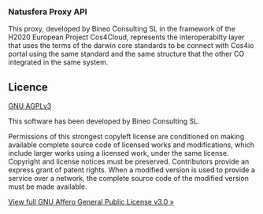 ### Natusfera Proxy API

This proxy, developed by Bineo Consulting SL in the framework of the H2020 European Project Cos4Cloud, represents the interoperabilty layer that uses the terms of the darwin core standards to be connect with Cos4io portal using the same standard and the same structure that the other CO integrated in the same system. 

## Licence

[GNU AGPLv3](https://choosealicense.com/licenses/agpl-3.0/)

This software has been developed by Bineo Consulting SL.

Permissions of this strongest copyleft license are conditioned on making available complete source code of licensed works and modifications, which include larger works using a licensed work, under the same license. Copyright and license notices must be preserved. Contributors provide an express grant of patent rights. When a modified version is used to provide a service over a network, the complete source code of the modified version must be made available.

[View full GNU Affero General Public License v3.0 »](https://choosealicense.com/licenses/agpl-3.0/)
